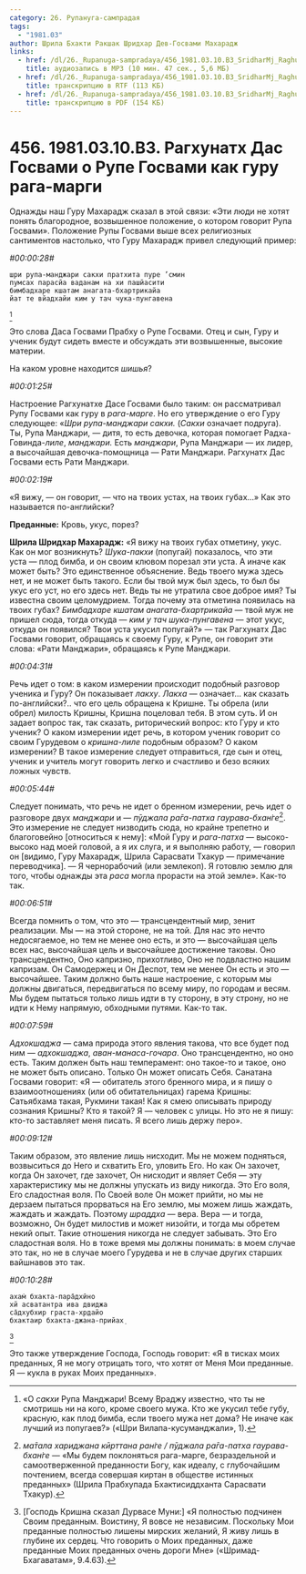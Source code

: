 ```yaml
---
category: 26. Рупануга-сампрадая
tags:
  - "1981.03"
author: Шрила Бхакти Ракшак Шридхар Дев-Госвами Махарадж
links:
  - href: /dl/26._Rupanuga-sampradaya/456_1981.03.10.B3_SridharMj_Raghunath_Das_Gosvami_o_Rupe_Gosvami_kak_guru_raga-margi.mp3
    title: аудиозапись в MP3 (10 мин. 47 сек., 5,6 МБ)
  - href: /dl/26._Rupanuga-sampradaya/456_1981.03.10.B3_SridharMj_Raghunath_Das_Gosvami_o_Rupe_Gosvami_kak_guru_raga-margi.rtf
    title: транскрипцию в RTF (113 КБ)
  - href: /dl/26._Rupanuga-sampradaya/456_1981.03.10.B3_SridharMj_Raghunath_Das_Gosvami_o_Rupe_Gosvami_kak_guru_raga-margi.pdf
    title: транскрипцию в PDF (154 КБ)
---
```


# 456. 1981.03.10.B3. Рагхунатх Дас Госвами о Рупе Госвами как гуру рага-марги

Однажды наш Гуру Махарадж сказал в этой связи: «Эти люди не хотят понять благородное, возвышенное положение, о котором говорит Рупа Госвами». Положение Рупы Госвами выше всех религиозных сантиментов настолько, что Гуру Махарадж привел следующий пример:

*#00:00:28#*

    шри рупа-манджари сакхи пратхита пуре ’смин
    пумсах парасйа ваданам на хи пашйасити
    бимбадхаре кшатам анагата-бхартрикайа
    йат те вйадхайи ким у тач чука-пунгавена
[^_ftn1]

Это слова Даса Госвами Прабху о Рупе Госвами. Отец и сын, Гуру и ученик будут сидеть вместе и обсуждать эти возвышенные, высокие материи.

На каком уровне находится *шишья*?

*#00:01:25#*

Настроение Рагхунатхе Дасе Госвами было таким: он рассматривал Рупу Госвами как гуру в *рага-марге*. Но его утверждение о его Гуру следующее: «*Шри рупа-манджари сакхи.* (*Сакхи* означает подруга). Ты, Рупа Манджари, — дитя, то есть девочка, которая помогает Радха-Говинда-*лиле*, *манджари.* Есть *манджари*, Рупа Манджари — их лидер, а высочайшая девочка-помощница — Рати Манджари. Рагхунатх Дас Госвами есть Рати Манджари.

*#00:02:19#*

«Я вижу, — он говорит, — что на твоих устах, на твоих губах…» Как это называется по-английски?

**Преданные:** Кровь, укус, порез?

**Шрила Шридхар Махарадж:** «Я вижу на твоих губах отметину, укус. Как он мог возникнуть? *Шука-пакхи* (попугай) показалось, что эти уста — плод бимба, и он своим клювом порезал эти уста. А иначе как может быть? Это единственное объяснение. Ведь твоего мужа здесь нет, и не может быть такого. Если бы твой муж был здесь, то был бы укус его уст, но его здесь нет. Ведь ты не утратила свое доброе имя? Ты известна своим целомудрием. Тогда почему эта отметина появилась на твоих губах? *Бимбадхаре кшатам анагата-бхартрикайа* — твой муж не пришел сюда, тогда откуда — *ким у тач шука-пунгавена* — этот укус, откуда он появился? Твои уста укусил попугай?» — так Рагхунатх Дас Госвами говорит, обращаясь к своему Гуру, к Рупе, он говорит эти слова: «Рати Манджари», обращаясь к Рупе Манджари.

*#00:04:31#*

Речь идет о том: в каком измерении происходит подобный разговор ученика и Гуру? Он показывает *лакху*. *Лакха* — означает… как сказать по-английски?.. что его цель обращена к Кришне. Ты обрела (или обрел) милость Кришны, Кришна поцеловал тебя. В этом суть. И он задает вопрос так, так сказать, риторический вопрос: кто Гуру и кто ученик? О каком измерении идет речь, в котором ученик говорит со своим Гурудевом о *кришна-лиле* подобным образом? О каком измерении? В такое измерение следует отправиться, где сын и отец, ученик и учитель могут говорить легко и счастливо и безо всяких ложных чувств.

*#00:05:44#*

Следует понимать, что речь не идет о бренном измерении, речь идет о разговоре двух *манджари* и — *пӯджала ра̄га-патха гаурава-бхан̇ге*[^_ftn2]. Это измерение не следует низводить сюда, но крайне трепетно и благоговейно [относиться к нему]: «Мой Гуру и *рага-патха* — высоко-высоко над моей головой, а я их слуга, и я выполняю работу, — говорил он [видимо, Гуру Махарадж, Шрила Сарасвати Тхакур — примечание переводчика]. — Я чернорабочий (или землекоп). Я готовлю землю для того, чтобы однажды эта *раса* могла прорасти на этой земле». Как-то так.

*#00:06:51#*

Всегда помнить о том, что это — трансцендентный мир, зенит реализации. Мы — на этой стороне, не на той. Для нас это нечто недосягаемое, но тем не менее оно есть, и это — высочайшая цель всех нас, высочайшая цель и высочайшее достижение таковы. Оно трансцендентно, Оно капризно, прихотливо, Оно не подвластно нашим капризам. Он Самодержец и Он Деспот, тем не менее Он есть и это — высочайшее. Таким должно быть наше настроение, с которым мы должны двигаться, передвигаться по всему миру, по городам и весям. Мы будем пытаться только лишь идти в ту сторону, в эту строну, но не идти к Нему напрямую, обходными путями. Как-то так.

*#00:07:59#*

*Адхокшаджа* — сама природа этого явления такова, что все будет под ним — *адхокшаджа*, *аван-манаса-гочара*. Оно трансцендентно, но оно есть. Таким должен быть наш темперамент: оно такое-то и такое, оно не может быть описано. Только Он может описать Себя. Санатана Госвами говорит: «Я — обитатель этого бренного мира, и я пишу о взаимоотношениях (или об обитательницах) гарема Кришны: Сатьябхама такая, Рукмини такая! Как я смею описывать природу сознания Кришны? Кто я такой? Я — человек с улицы. Но это не я пишу: кто-то заставляет меня писать. Я всего лишь держу перо».

*#00:09:12#*

Таким образом, это явление лишь нисходит. Мы не можем подняться, возвыситься до Него и схватить Его, уловить Его. Но как Он захочет, когда Он захочет, где захочет, Он нисходит и являет Себя — эту характеристику мы не должны упускать из виду никогда. Это Его воля, Его сладостная воля. По Своей воле Он может прийти, но мы не дерзаем пытаться прорваться на Его землю, мы можем лишь жаждать, жаждать и жаждать. Поэтому *шраддха* — вера. Вера — и тогда, возможно, Он будет милостив и может низойти, и тогда мы обретем некий опыт. Такие отношения никогда не следует забывать. Это Его сладостная воля. Но в тоже время мы должны понимать: в моем случае это так, но не в случае моего Гурудева и не в случае других старших вайшнавов это так.

*#00:10:28#*

    ахам̇ бхакта-пара̄дхӣно
    хй асватантра ива двиджа
    са̄дхубхир граста-хр̣дайо
    бхактаир бхакта-джана-прийах̣
[^_ftn3]

Это также утверждение Господа, Господь говорит: «Я в тисках моих преданных, Я не могу отрицать того, что хотят от Меня Мои преданные. Я — кукла в руках Моих преданных».



[^_ftn1]: «О *сакхи* Рупа Манджари! Всему Враджу известно, что ты не смотришь ни на кого, кроме своего мужа. Кто же укусил тебе губу, красную, как плод бимба, если твоего мужа нет дома? Не иначе как лучший из попугаев?» («Шри Вилапа-кусуманджали», 1).

[^_ftn2]: *ма̄тала хариджана кӣрттана ран̇ге / пӯджала ра̄га-патха гаурава-бхан̇ге* — «Мы будем поклоняться рага-марге, безраздельной и самоотверженной преданности Богу, как идеалу, с глубочайшим почтением, всегда совершая киртан в обществе истинных преданных» (Шрила Прабхупада Бхактисиддханта Сарасвати Тхакур).

[^_ftn3]: [Господь Кришна сказал Дурвасе Муни:] «Я полностью подчинен Своим преданным. Воистину, Я вовсе не независим. Поскольку Мои преданные полностью лишены мирских желаний, Я живу лишь в глубине их сердец. Что говорить о Моих преданных, даже преданные Моих преданных очень дороги Мне» («Шримад-Бхагаватам», 9.4.63).

